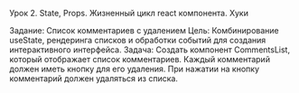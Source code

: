 Урок 2. State, Props. Жизненный цикл react компонента. Хуки

Задание: Список комментариев с удалением Цель: Комбинирование useState, рендеринга списков и обработки событий для создания интерактивного интерфейса. Задача: Создать компонент CommentsList, который отображает список комментариев. Каждый комментарий должен иметь кнопку для его удаления. При нажатии на кнопку комментарий должен удаляться из списка.